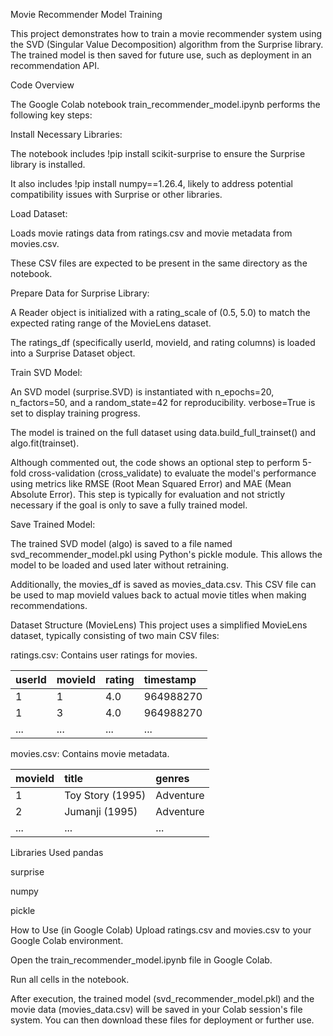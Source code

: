 Movie Recommender Model Training

This project demonstrates how to train a movie recommender system using the SVD (Singular Value Decomposition) algorithm from the Surprise library. The trained model is then saved for future use, such as deployment in an recommendation API.

Code Overview

The Google Colab notebook train_recommender_model.ipynb performs the following key steps:

Install Necessary Libraries:

The notebook includes !pip install scikit-surprise to ensure the Surprise library is installed.

It also includes !pip install numpy==1.26.4, likely to address potential compatibility issues with Surprise or other libraries.

Load Dataset:

Loads movie ratings data from ratings.csv and movie metadata from movies.csv.

These CSV files are expected to be present in the same directory as the notebook.

Prepare Data for Surprise Library:

A Reader object is initialized with a rating_scale of (0.5, 5.0) to match the expected rating range of the MovieLens dataset.

The ratings_df (specifically userId, movieId, and rating columns) is loaded into a Surprise Dataset object.

Train SVD Model:

An SVD model (surprise.SVD) is instantiated with n_epochs=20, n_factors=50, and a random_state=42 for reproducibility. verbose=True is set to display training progress.

The model is trained on the full dataset using data.build_full_trainset() and algo.fit(trainset).

Although commented out, the code shows an optional step to perform 5-fold cross-validation (cross_validate) to evaluate the model's performance using metrics like RMSE (Root Mean Squared Error) and MAE (Mean Absolute Error). This step is typically for evaluation and not strictly necessary if the goal is only to save a fully trained model.

Save Trained Model:

The trained SVD model (algo) is saved to a file named svd_recommender_model.pkl using Python's pickle module. This allows the model to be loaded and used later without retraining.

Additionally, the movies_df is saved as movies_data.csv. This CSV file can be used to map movieId values back to actual movie titles when making recommendations.

Dataset Structure (MovieLens)
This project uses a simplified MovieLens dataset, typically consisting of two main CSV files:

ratings.csv: Contains user ratings for movies.

| userId | movieId | rating | timestamp |
| :----- | :------ | :----- | :-------- |
| 1      | 1       | 4.0    | 964988270 |
| 1      | 3       | 4.0    | 964988270 |
| ...    | ...     | ...    | ...       |

movies.csv: Contains movie metadata.

| movieId | title             | genres                   |
| :------ | :---------------- | :----------------------- |
| 1       | Toy Story (1995)  | Adventure|Animation|Children|Comedy|Fantasy |
| 2       | Jumanji (1995)    | Adventure|Children|Fantasy |
| ...     | ...               | ...                      |

Libraries Used
pandas

surprise

numpy

pickle

How to Use (in Google Colab)
Upload ratings.csv and movies.csv to your Google Colab environment.

Open the train_recommender_model.ipynb file in Google Colab.

Run all cells in the notebook.

After execution, the trained model (svd_recommender_model.pkl) and the movie data (movies_data.csv) will be saved in your Colab session's file system. You can then download these files for deployment or further use.
